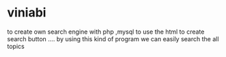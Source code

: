 # viniabi
to create own search engine with php ,mysql to use the html to create search button ....
by using this kind of program we can easily search the all topics
